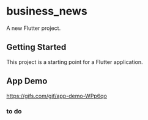 # business_news

A new Flutter project.

## Getting Started

This project is a starting point for a Flutter application.

## App Demo

https://gifs.com/gif/app-demo-WPp6qo

### to do

